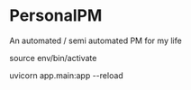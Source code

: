 # PersonalPM
An automated / semi automated PM for my life

source env/bin/activate

uvicorn app.main:app --reload
